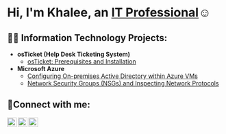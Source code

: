 <h1>Hi, I'm Khalee, an <a href="https://linkedin.com/khalee-b">IT Professional</a>☺</h1>

<h2>👨‍💻 Information Technology Projects:</h2>

- <b>osTicket (Help Desk Ticketing System)</b>
  - [osTicket: Prerequisites and Installation](https://github.com/Kai-the-great/osticket-prereqs)
- <b>Microsoft Azure</b>
  - [Configuring On-premises Active Directory within Azure VMs](https://github.com/Kai-the-great/configure-ad)
  - [Network Security Groups (NSGs) and Inspecting Network Protocols](https://github.com/Kai-the-great/azure-network-protocols)

<h2>🤳Connect with me:</h2>

[<img align="left" alt="Josh | Twitter" width="22px" src="https://cdn.jsdelivr.net/npm/simple-icons@v3/icons/twitter.svg" />][twitter]
[<img align="left" alt="Josh | LinkedIn" width="22px" src="https://cdn.jsdelivr.net/npm/simple-icons@v3/icons/linkedin.svg" />][linkedin]
[<img align="left" alt="Josh | Instagram" width="22px" src="https://cdn.jsdelivr.net/npm/simple-icons@v3/icons/instagram.svg" />][instagram]

[twitter]: https://twitter.com/Josh
[instagram]: https://www.instagram.com/Josh
[linkedin]: https://linkedin.com/khalee-b
